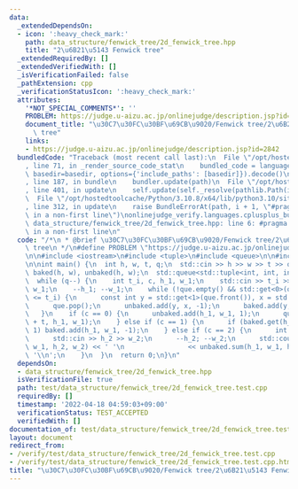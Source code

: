 ```yaml
---
data:
  _extendedDependsOn:
  - icon: ':heavy_check_mark:'
    path: data_structure/fenwick_tree/2d_fenwick_tree.hpp
    title: "2\u6B21\u5143 Fenwick tree"
  _extendedRequiredBy: []
  _extendedVerifiedWith: []
  _isVerificationFailed: false
  _pathExtension: cpp
  _verificationStatusIcon: ':heavy_check_mark:'
  attributes:
    '*NOT_SPECIAL_COMMENTS*': ''
    PROBLEM: https://judge.u-aizu.ac.jp/onlinejudge/description.jsp?id=2842
    document_title: "\u30C7\u30FC\u30BF\u69CB\u9020/Fenwick tree/2\u6B21\u5143 Fenwick\
      \ tree"
    links:
    - https://judge.u-aizu.ac.jp/onlinejudge/description.jsp?id=2842
  bundledCode: "Traceback (most recent call last):\n  File \"/opt/hostedtoolcache/Python/3.10.8/x64/lib/python3.10/site-packages/onlinejudge_verify/documentation/build.py\"\
    , line 71, in _render_source_code_stat\n    bundled_code = language.bundle(stat.path,\
    \ basedir=basedir, options={'include_paths': [basedir]}).decode()\n  File \"/opt/hostedtoolcache/Python/3.10.8/x64/lib/python3.10/site-packages/onlinejudge_verify/languages/cplusplus.py\"\
    , line 187, in bundle\n    bundler.update(path)\n  File \"/opt/hostedtoolcache/Python/3.10.8/x64/lib/python3.10/site-packages/onlinejudge_verify/languages/cplusplus_bundle.py\"\
    , line 401, in update\n    self.update(self._resolve(pathlib.Path(included), included_from=path))\n\
    \  File \"/opt/hostedtoolcache/Python/3.10.8/x64/lib/python3.10/site-packages/onlinejudge_verify/languages/cplusplus_bundle.py\"\
    , line 312, in update\n    raise BundleErrorAt(path, i + 1, \"#pragma once found\
    \ in a non-first line\")\nonlinejudge_verify.languages.cplusplus_bundle.BundleErrorAt:\
    \ data_structure/fenwick_tree/2d_fenwick_tree.hpp: line 6: #pragma once found\
    \ in a non-first line\n"
  code: "/*\n * @brief \u30C7\u30FC\u30BF\u69CB\u9020/Fenwick tree/2\u6B21\u5143 Fenwick\
    \ tree\n */\n#define PROBLEM \"https://judge.u-aizu.ac.jp/onlinejudge/description.jsp?id=2842\"\
    \n\n#include <iostream>\n#include <tuple>\n#include <queue>\n\n#include \"../../../data_structure/fenwick_tree/2d_fenwick_tree.hpp\"\
    \n\nint main() {\n  int h, w, t, q;\n  std::cin >> h >> w >> t >> q;\n  FenwickTree2D<int>\
    \ baked(h, w), unbaked(h, w);\n  std::queue<std::tuple<int, int, int>> que;\n\
    \  while (q--) {\n    int t_i, c, h_1, w_1;\n    std::cin >> t_i >> c >> h_1 >>\
    \ w_1;\n    --h_1; --w_1;\n    while (!que.empty() && std::get<0>(que.front())\
    \ <= t_i) {\n      const int y = std::get<1>(que.front()), x = std::get<2>(que.front());\n\
    \      que.pop();\n      unbaked.add(y, x, -1);\n      baked.add(y, x, 1);\n \
    \   }\n    if (c == 0) {\n      unbaked.add(h_1, w_1, 1);\n      que.emplace(t_i\
    \ + t, h_1, w_1);\n    } else if (c == 1) {\n      if (baked.get(h_1, w_1) ==\
    \ 1) baked.add(h_1, w_1, -1);\n    } else if (c == 2) {\n      int h_2, w_2;\n\
    \      std::cin >> h_2 >> w_2;\n      --h_2; --w_2;\n      std::cout << baked.sum(h_1,\
    \ w_1, h_2, w_2) << ' '\n                << unbaked.sum(h_1, w_1, h_2, w_2) <<\
    \ '\\n';\n    }\n  }\n  return 0;\n}\n"
  dependsOn:
  - data_structure/fenwick_tree/2d_fenwick_tree.hpp
  isVerificationFile: true
  path: test/data_structure/fenwick_tree/2d_fenwick_tree.test.cpp
  requiredBy: []
  timestamp: '2022-04-18 04:59:03+09:00'
  verificationStatus: TEST_ACCEPTED
  verifiedWith: []
documentation_of: test/data_structure/fenwick_tree/2d_fenwick_tree.test.cpp
layout: document
redirect_from:
- /verify/test/data_structure/fenwick_tree/2d_fenwick_tree.test.cpp
- /verify/test/data_structure/fenwick_tree/2d_fenwick_tree.test.cpp.html
title: "\u30C7\u30FC\u30BF\u69CB\u9020/Fenwick tree/2\u6B21\u5143 Fenwick tree"
---
```

